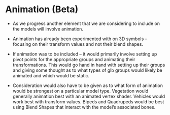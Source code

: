 
# Animation (Beta)

- As we progress another element that we are considering to include on
  the models will involve animation.

- Animation has already been experimented with on 3D symbols – focusing
  on their transform values and not their blend shapes.

- If animation was to be included – it would primarily involve setting
  up pivot points for the appropriate groups and animating their
  transformations. This would go hand in hand with setting up their
  groups and giving some thought as to what types of glb groups would
  likely be animated and which would be static.

- Consideration would also have to be given as to what form of animation
  would be strongest on a particular model type. Vegetation would
  generally animation best with an animated vertex shader. Vehicles
  would work best with transform values. Bipeds and Quadrupeds would be
  best using Blend Shapes that interact with the model’s associated
  bones.
